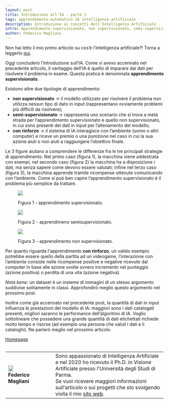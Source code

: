 ```yaml
---
layout: post
title: Introduzione all'IA - parte 2
tags: apprendimento-automatico IA intelligenza-artificiale
description: Introduzione ai concetti dell'Intelligenza Artificiale
intro: Apprendimento supervisionato, non supervisionato, semi-supervisionato e con rinforzo.
author: Federico Magliani
---
```


Non hai letto il mio primo articolo su cos’è l’intelligenza artificiale?!
Torna a leggerlo [qui](https://fmaglia.github.io/2021/03/17/intro_pt1.html).

Oggi concluderò l’introduzione sull’IA.
Come vi avevo accennato nel precedente articolo, il vantaggio dell’IA è quello di imparare dai dati per risolvere il problema in esame. Questa pratica è denominata **apprendimento supervisionato**.

Esistono altre due tipologie di apprendimento:
- **non supervisionato** → il modello utilizzato per risolvere il problema non utilizza nessun tipo di dato in input (rappresentano ovviamente problemi più difficili da risolvere);
- **semi-supervisionato** → rappresenta uno scenario che si trova a metà strada per l’apprendimento supervisionato e quello non supervisionato, in cui sono presenti dei dati in input per l’allenamento del modello;
- **con rinforzo** → il sistema di IA interagisce con l’ambiente (uomo o altri computer) e riceve un premio o una punizione nel caso in cui la sua azione aiuti o non aiuti a raggiungere l’obiettivo finale.

Le 3 figure aiutano a comprendere le differenze fra le tre principali strategie di apprendimento. Nel primo caso (figura 1), la macchina viene addestrata con esempi; nel secondo caso (figura 2) la macchina ha a disposizione i dati, ma senza sapere come devono essere valutati; infine nel terzo caso (figura 3), la macchina apprende tramite ricompense ottenute comunicando con l’ambiente.
Come si può ben capire l’apprendimento supervisionato è il problema più semplice da trattare. 

<figure>
<img src='http://fmaglia.github.io/assets/images/classification_supervised_white.png'>
<figcaption>
<p>Figura 1 - apprendimento supervisionato.</p>
</figcaption>
</figure>

<figure>
<img src='http://fmaglia.github.io/assets/images/classification_semisupervised_white.png'>
<figcaption>
<p>Figura 2 - apprendimeno semisupervisionato.</p>
</figcaption>
</figure>

<figure>
<img src='http://fmaglia.github.io/assets/images/classification_unsupervised_white.png'>
<figcaption>
<p>Figura 3 - apprendimento non supervisionato.</p>
</figcaption>
</figure>

Per quanto riguarda l'apprendimento **con rinforzo**, un valido esempio potrebbe essere quello della partita ad un videogame, l’interazione con l’ambiente consiste nelle ricompense positive e negative ricevute dal computer in base alle azione svolte ovvero incremento nel punteggio (azione positiva) o perdita di una vita (azione negativa).
      
_Nota bene_:
un dataset è un insieme di immagini di un stesso argomento suddivise solitamente in classi. Approfondirò meglio questo argomento nel prossimo post.

Inoltre come già accennato nel precedente post, la quantità di dati in input influenza le prestazioni del modello di IA: maggiori sono i dati catalogati presenti, migliori saranno le performance dell’algoritmo di IA.
Voglio sottolineare che possedere una grande quantità di dati etichettati richiede molto tempo e risorse (ad esempio una persona che valuti i dati e li cataloghi). 
Ne parlerò meglio nel prossimo articolo. 

[Homepage](../../../index)

<div style='border:1px solid white'>
  <table><tr><td style='width:30%'><img src='http://magliani.altervista.org/images/office_round.png' style='width:35%'> 
    <br><b>Federico Magliani</b>
  <td>Sono appassionato di Intelligenza Artificiale e nel 2020 ho ricevuto il Ph.D. in Visione Artificiale presso l'Università degli Studi di Parma.
  <br>Se vuoi ricevere maggiori informazioni sull'articolo o sui progetti che sto svolgendo visita il mio <a href='http://magliani.altervista.org' target='_blank'>sito web</a>.
<!-- </table>
</div>-->
